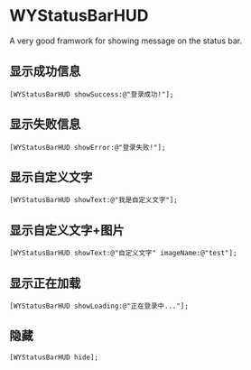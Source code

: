 # WYStatusBarHUD
A very good framwork for showing message on the status bar.

## 显示成功信息
```objc
[WYStatusBarHUD showSuccess:@"登录成功!"];
```
## 显示失败信息
```objc
[WYStatusBarHUD showError:@"登录失败!"];
```
## 显示自定义文字
```objc
[WYStatusBarHUD showText:@"我是自定义文字"];
```
## 显示自定义文字+图片
```objc
[WYStatusBarHUD showText:@"自定义文字" imageName:@"test"];
```
## 显示正在加载
```objc
[WYStatusBarHUD showLoading:@"正在登录中..."];
```
## 隐藏
```objc
[WYStatusBarHUD hide];
```
